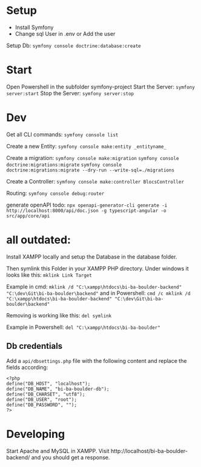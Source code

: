 # Setup
- Install Symfony
- Change sql User in .env or Add the user

Setup Db:
``symfony console doctrine:database:create``

# Start
Open Powershell in the subfolder symfony-project
Start the Server: ``symfony server:start``
Stop the Server: ``symfony server:stop``

# Dev
Get all CLI commands:
``symfony console list``

Create a new Entity:
``symfony console make:entity _entityname_``

Create a migration:
``symfony console make:migration``
``symfony console doctrine:migrations:migrate``
``symfony console doctrine:migrations:migrate --dry-run --write-sql=./migrations``

Create a Controller:
``symfony console make:controller BlocsController``

Routing:
``symfony console debug:router``

generate openAPI todo:
``npx openapi-generator-cli generate -i http://localhost:8000/api/doc.json -g typescript-angular -o src/app/core/api``

# all outdated:
Install XAMPP locally and setup the Database in the database folder.

Then symlink this Folder in your XAMPP PHP directory.
Under windows it looks like this:
``mklink Link Target``

Example in cmd:
``mklink /d "C:\xampp\htdocs\bi-ba-boulder-backend" "C:\dev\Git\bi-ba-boulder\backend"``
and in Powershell:
``cmd /c mklink /d "C:\xampp\htdocs\bi-ba-boulder-backend" "C:\dev\Git\bi-ba-boulder\backend"``

Removing is working like this:
``del symlink``

Example in Powershell:
``del "C:\xampp\htdocs\bi-ba-boulder"``

## Db credentials
Add a `api/dbsettings.php` file with the following content and replace the fields according:
```
<?php
define("DB_HOST", "localhost");
define("DB_NAME", "bi-ba-boulder-db");
define("DB_CHARSET", "utf8");
define("DB_USER", "root");
define("DB_PASSWORD", "");
?>
```
# Developing
Start Apache and MySQL in XAMPP. Visit http://localhost/bi-ba-boulder-backend/ and you should get a response.
